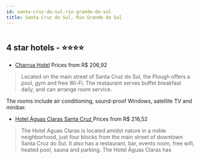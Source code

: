 ```yaml
---
id: santa-cruz-do-sul-rio-grande-do-sul
title: Santa Cruz do Sul, Rio Grande do Sul
---
```


<center><img src="http://media.omnibees.com/Images/2485/Property/295799.jpg" alt="" /></center>


##  4 star hotels - ⭐️⭐️⭐️⭐️

-    [Charrua Hotel](https://us.hurb.com/hotels/santa-cruz-do-sul/charrua-hotel-OMN-2485?cmp=18055) Prices from R$ 206,92
   > Located on the main street of Santa Cruz do Sul, the Plough offers a pool, gym and free Wi-Fi. The restaurant serves buffet breakfast daily, and can arrange room service.The rooms include air conditioning, sound-proof Windows, satellite TV and minibar. 
-    [Hotel Águas Claras Santa Cruz ](https://us.hurb.com/hotels/santa-cruz-do-sul/hotel-aguas-claras-santa-cruz-OMN-8898?cmp=18055) Prices from R$ 216,52
   > The Hotel Aguas Claras is located amidst nature in a noble neighborhood, just four blocks from the main street of downtown Santa Cruz do Sul. It also has a restaurant, bar, events room, free wifi, heated pool, sauna and parking. The Hotel Águas Claras has
